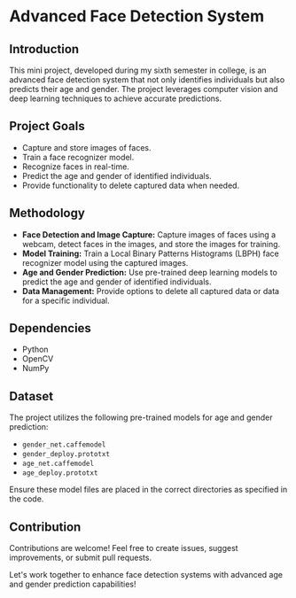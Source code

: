 # Advanced Face Detection System

## Introduction
This mini project, developed during my sixth semester in college, is an advanced face detection system that not only identifies individuals but also predicts their age and gender. The project leverages computer vision and deep learning techniques to achieve accurate predictions.

## Project Goals
- Capture and store images of faces.
- Train a face recognizer model.
- Recognize faces in real-time.
- Predict the age and gender of identified individuals.
- Provide functionality to delete captured data when needed.

## Methodology
- **Face Detection and Image Capture:** Capture images of faces using a webcam, detect faces in the images, and store the images for training.
- **Model Training:** Train a Local Binary Patterns Histograms (LBPH) face recognizer model using the captured images.
- **Age and Gender Prediction:** Use pre-trained deep learning models to predict the age and gender of identified individuals.
- **Data Management:** Provide options to delete all captured data or data for a specific individual.

## Dependencies
- Python
- OpenCV
- NumPy

## Dataset
The project utilizes the following pre-trained models for age and gender prediction:
- `gender_net.caffemodel`
- `gender_deploy.prototxt`
- `age_net.caffemodel`
- `age_deploy.prototxt`

Ensure these model files are placed in the correct directories as specified in the code.

## Contribution
Contributions are welcome! Feel free to create issues, suggest improvements, or submit pull requests.

Let's work together to enhance face detection systems with advanced age and gender prediction capabilities!
